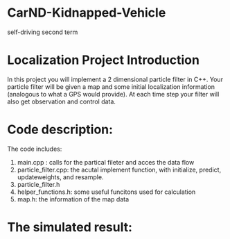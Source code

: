 # CarND-Kidnapped-Vehicle
self-driving second term 

# Localization Project Introduction
In this project you will implement a 2 dimensional particle filter in C++. Your particle filter will be given a map and some initial localization information (analogous to what a GPS would provide). At each time step your filter will also get observation and control data.

# Code description:
The code includes:
1. main.cpp : calls for the partical fileter and acces the data flow 
2. particle_filter.cpp: the acutal implement function, with initialize, predict, updateweights, and resample.
3. particle_filter.h
4. helper_functions.h: some useful funcitons used for calculation
5. map.h: the information of the map data

# The simulated result:


